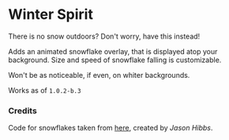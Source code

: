 # Winter Spirit

There is no snow outdoors? Don't worry, have this instead!


Adds an animated snowflake overlay, that is displayed atop your background. Size and speed of snowflake falling is customizable.

Won't be as noticeable, if even, on whiter backgrounds.

Works as of `1.0.2-b.3`

### Credits

Code for snowflakes taken from [here](https://codepen.io/jasonhibbs/pen/DmvgeP?editors=0100), created by *Jason Hibbs*.